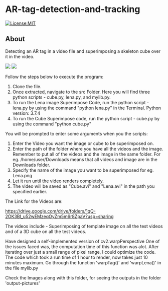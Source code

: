 # AR-tag-detection-and-tracking
[![License:MIT](https://img.shields.io/badge/License-MIT-green.svg)](https://github.com/nalindas9/AR-tag-detection-and-tracking/blob/master/LICENSE)

## About
Detecting an AR tag in a video file and superimposing a skeleton cube over it in the video.

<img src = "images/ezgif-2-74c7c828b0a4.gif">
<img src = "images/ezgif-2-982cab4035e4.gif">


Follow the steps below to execute the program:

1. Clone the file. 
2. Once extracted, navigate to the src Folder. Here you will find three python scripts - cube.py, lena.py, and mylib.py.
3. To run the Lena image Superimpose Code, run the python script - lena.py by using the command "python lena.py" in the Terminal. Python version: 3.7.4
4. To run the Cube Superimpose code, run the python script - cube.py by using the command "python cube.py"

You will be prompted to enter some arguments when you the scripts:
1. Enter the Video you want the image or cube to be superimposed on.
2. Enter the path of the folder where you have all the videos and the image. Remember to put all of the videos and the image in the same folder. For eg. /home/user/Downloads means that all videos and image are in the Downloads folder.
3. Specify the name of the image you want to be superimposed for eg. Lena.png
4. Let it run until the video renders completely. 
5. The video will be saved as "Cube.avi" and "Lena.avi" in the path you specified earlier.


The Link for the Videos are:

https://drive.google.com/drive/folders/1qQ-2OK3BI_u52wEMzeqOyZm5m6r8ZpaV?usp=sharing

The videos include - Superimposing of template image on all the test videos and of a 3D cube on all the test videos.

Have designed a self-implemented version of cv2.warpPerspective
One of the issues faced was, the computation time of this function was alot. After iterating over just a small range of pixel range, I could optimize the code.
The code which took a run time of 1 hour to render, now takes just 10 minutes maximum. Go through the function 'warpTag()' and 'warpLena()' in the file mylib.py

Check the Images along with this folder, for seeing the outputs in the folder 'output-pictures'


